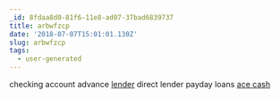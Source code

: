 ```yaml
---
_id: 8fdaa8d0-81f6-11e8-ad07-37bad6839737
title: arbwfzcp
date: '2018-07-07T15:01:01.130Z'
slug: arbwfzcp
tags:
  - user-generated
---
```

checking account advance <a href="https://cashnow.cars">lender</a> direct lender payday loans <a href=https://cashnow.cars>ace cash</a>
